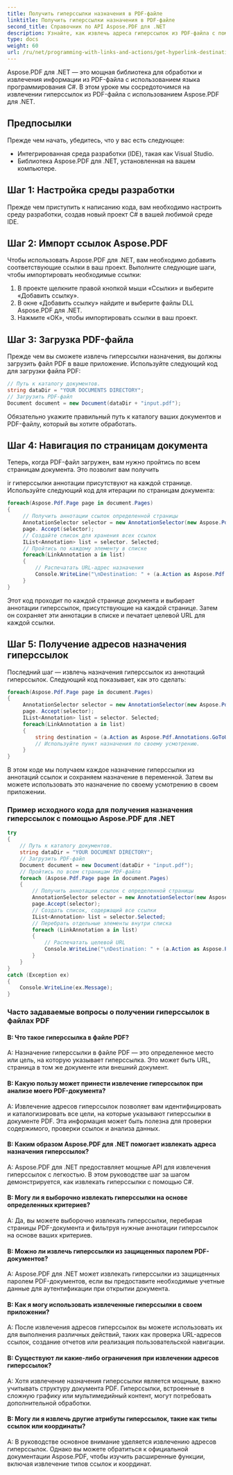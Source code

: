 ```yaml
---
title: Получить гиперссылки назначения в PDF-файле
linktitle: Получить гиперссылки назначения в PDF-файле
second_title: Справочник по API Aspose.PDF для .NET
description: Узнайте, как извлечь адреса гиперссылок из PDF-файла с помощью Aspose.PDF для .NET.
type: docs
weight: 60
url: /ru/net/programming-with-links-and-actions/get-hyperlink-destinations/
---
```

Aspose.PDF для .NET — это мощная библиотека для обработки и извлечения информации из PDF-файла с использованием языка программирования C#. В этом уроке мы сосредоточимся на извлечении гиперссылок из PDF-файла с использованием Aspose.PDF для .NET.

## Предпосылки

Прежде чем начать, убедитесь, что у вас есть следующее:

- Интегрированная среда разработки (IDE), такая как Visual Studio.
- Библиотека Aspose.PDF для .NET, установленная на вашем компьютере.

## Шаг 1: Настройка среды разработки

Прежде чем приступить к написанию кода, вам необходимо настроить среду разработки, создав новый проект C# в вашей любимой среде IDE.

## Шаг 2: Импорт ссылок Aspose.PDF

Чтобы использовать Aspose.PDF для .NET, вам необходимо добавить соответствующие ссылки в ваш проект. Выполните следующие шаги, чтобы импортировать необходимые ссылки:

1. В проекте щелкните правой кнопкой мыши «Ссылки» и выберите «Добавить ссылку».
2. В окне «Добавить ссылку» найдите и выберите файлы DLL Aspose.PDF для .NET.
3. Нажмите «ОК», чтобы импортировать ссылки в ваш проект.

## Шаг 3: Загрузка PDF-файла

Прежде чем вы сможете извлечь гиперссылки назначения, вы должны загрузить файл PDF в ваше приложение. Используйте следующий код для загрузки файла PDF:

```csharp
// Путь к каталогу документов.
string dataDir = "YOUR DOCUMENTS DIRECTORY";
// Загрузить PDF-файл
Document document = new Document(dataDir + "input.pdf");
```

Обязательно укажите правильный путь к каталогу ваших документов и PDF-файлу, который вы хотите обработать.

## Шаг 4: Навигация по страницам документа

Теперь, когда PDF-файл загружен, вам нужно пройтись по всем страницам документа. Это позволит вам получить

ir гиперссылки аннотации присутствуют на каждой странице. Используйте следующий код для итерации по страницам документа:

```csharp
foreach(Aspose.Pdf.Page page in document.Pages)
{
     // Получить аннотации ссылок определенной страницы
     AnnotationSelector selector = new AnnotationSelector(new Aspose.Pdf.Annotations.LinkAnnotation(page, Aspose.Pdf.Rectangle.Trivial));
     page. Accept(selector);
     // Создайте список для хранения всех ссылок
     IList<Annotation> list = selector. Selected;
     // Пройтись по каждому элементу в списке
     foreach(LinkAnnotation a in list)
     {
         // Распечатать URL-адрес назначения
         Console.WriteLine("\nDestination: " + (a.Action as Aspose.Pdf.Annotations.GoToURIAction).URI + "\n");
     }
}
```

Этот код проходит по каждой странице документа и выбирает аннотации гиперссылок, присутствующие на каждой странице. Затем он сохраняет эти аннотации в списке и печатает целевой URL для каждой ссылки.

## Шаг 5: Получение адресов назначения гиперссылок

Последний шаг — извлечь назначения гиперссылок из аннотаций гиперссылок. Следующий код показывает, как это сделать:

```csharp
foreach(Aspose.Pdf.Page page in document.Pages)
{
     AnnotationSelector selector = new AnnotationSelector(new Aspose.Pdf.Annotations.LinkAnnotation(page, Aspose.Pdf.Rectangle.Trivial));
     page. Accept(selector);
     IList<Annotation> list = selector. Selected;
     foreach(LinkAnnotation a in list)
     {
         string destination = (a.Action as Aspose.Pdf.Annotations.GoToURIAction).URI;
         // Используйте пункт назначения по своему усмотрению.
     }
}
```

В этом коде мы получаем каждое назначение гиперссылки из аннотаций ссылок и сохраняем назначение в переменной. Затем вы можете использовать это назначение по своему усмотрению в своем приложении.

### Пример исходного кода для получения назначения гиперссылок с помощью Aspose.PDF для .NET 
```csharp
try
{
	// Путь к каталогу документов.
	string dataDir = "YOUR DOCUMENT DIRECTORY";
	// Загрузить PDF-файл
	Document document = new Document(dataDir + "input.pdf");
	// Пройтись по всем страницам PDF-файла
	foreach (Aspose.Pdf.Page page in document.Pages)
	{
		// Получить аннотации ссылок с определенной страницы
		AnnotationSelector selector = new AnnotationSelector(new Aspose.Pdf.Annotations.LinkAnnotation(page, Aspose.Pdf.Rectangle.Trivial));
		page.Accept(selector);
		// Создать список, содержащий все ссылки
		IList<Annotation> list = selector.Selected;
		// Перебрать отдельные элементы внутри списка
		foreach (LinkAnnotation a in list)
		{
			// Распечатать целевой URL
			Console.WriteLine("\nDestination: " + (a.Action as Aspose.Pdf.Annotations.GoToURIAction).URI + "\n");
		}
	}
}
catch (Exception ex)
{
	Console.WriteLine(ex.Message);
}
```

### Часто задаваемые вопросы о получении гиперссылок в файлах PDF

#### В: Что такое гиперссылка в файле PDF?

A: Назначение гиперссылки в файле PDF — это определенное место или цель, на которую указывает гиперссылка. Это может быть URL, страница в том же документе или внешний документ.

#### В: Какую пользу может принести извлечение гиперссылок при анализе моего PDF-документа?

A: Извлечение адресов гиперссылок позволяет вам идентифицировать и каталогизировать все цели, на которые указывают гиперссылки в документе PDF. Эта информация может быть полезна для проверки содержимого, проверки ссылок и анализа данных.

#### В: Каким образом Aspose.PDF для .NET помогает извлекать адреса назначения гиперссылок?

A: Aspose.PDF для .NET предоставляет мощные API для извлечения гиперссылок с легкостью. В этом руководстве шаг за шагом демонстрируется, как извлекать гиперссылки с помощью C#.

#### В: Могу ли я выборочно извлекать гиперссылки на основе определенных критериев?

A: Да, вы можете выборочно извлекать гиперссылки, перебирая страницы PDF-документа и фильтруя нужные аннотации гиперссылок на основе ваших критериев.

#### В: Можно ли извлечь гиперссылки из защищенных паролем PDF-документов?

A: Aspose.PDF для .NET может извлекать гиперссылки из защищенных паролем PDF-документов, если вы предоставите необходимые учетные данные для аутентификации при открытии документа.

#### В: Как я могу использовать извлеченные гиперссылки в своем приложении?

A: После извлечения адресов гиперссылок вы можете использовать их для выполнения различных действий, таких как проверка URL-адресов ссылок, создание отчетов или реализация пользовательской навигации.

#### В: Существуют ли какие-либо ограничения при извлечении адресов гиперссылок?

A: Хотя извлечение назначения гиперссылки является мощным, важно учитывать структуру документа PDF. Гиперссылки, встроенные в сложную графику или мультимедийный контент, могут потребовать дополнительной обработки.

#### В: Могу ли я извлечь другие атрибуты гиперссылок, такие как типы ссылок или координаты?

A: В руководстве основное внимание уделяется извлечению адресов гиперссылок. Однако вы можете обратиться к официальной документации Aspose.PDF, чтобы изучить расширенные функции, включая извлечение типов ссылок и координат.